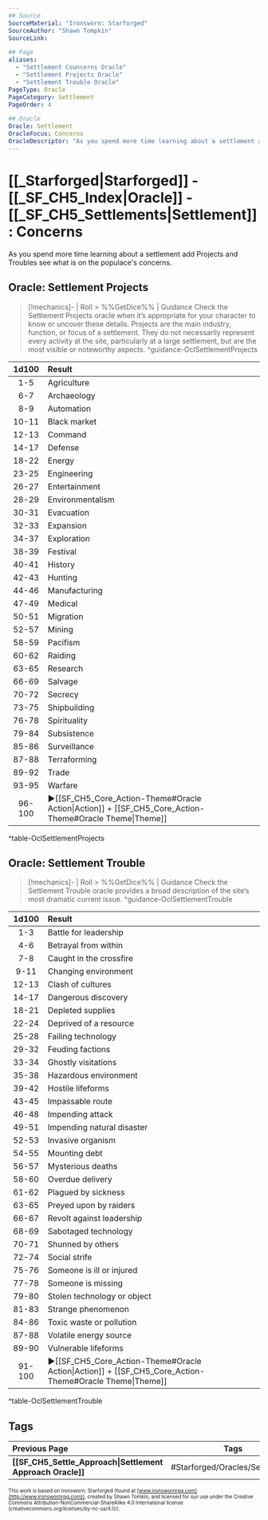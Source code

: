 ```yaml
---
## Source
SourceMaterial: "Ironsworn: Starforged"
SourceAuthor: "Shawn Tompkin"
SourceLink: 

## Page
aliases:
  - "Settlement Councerns Oracle"
  - "Settlement Projects Oracle"
  - "Settlement Trouble Oracle"
PageType: Oracle
PageCategory: Settlement
PageOrder: 4

## Oracle
Oracle: Settlement
OracleFocus: Concerns
OracleDescriptor: "As you spend more time learning about a settlement add Projects and Troubles see what is on the populace's concerns."
---
```

 # [[_Starforged|Starforged]] - [[_SF_CH5_Index|Oracle]] - [[_SF_CH5_Settlements|Settlement]]: Concerns
 As you spend more time learning about a settlement add Projects and Troubles see what is on the populace's concerns.

## Oracle: Settlement Projects
> [!mechanics]- | Roll > %%GetDice%% | Guidance
> Check the Settlement Projects oracle when it’s appropriate for your character to know or uncover these details. Projects are the main industry, function, or focus of a settlement. They do not necessarily represent every activity at the site, particularly at a large settlement, but are the most visible or noteworthy aspects. ^guidance-OclSettlementProjects

| 1d100 | Result |
|:---:|:--- |
| 1-5 | Agriculture |
| 6-7 | Archaeology |
| 8-9 | Automation |
| 10-11 | Black market |
| 12-13 | Command |
| 14-17 | Defense |
| 18-22 | Energy |
| 23-25 | Engineering |
| 26-27 | Entertainment |
| 28-29 | Environmentalism |
| 30-31 | Evacuation |
| 32-33 | Expansion |
| 34-37 | Exploration |
| 38-39 | Festival |
| 40-41 | History |
| 42-43 | Hunting |
| 44-46 | Manufacturing |
| 47-49 | Medical |
| 50-51 | Migration |
| 52-57 | Mining |
| 58-59 | Pacifism |
| 60-62 | Raiding |
| 63-65 | Research |
| 66-69 | Salvage |
| 70-72 | Secrecy |
| 73-75 | Shipbuilding |
| 76-78 | Spirituality |
| 79-84 | Subsistence |
| 85-86 | Surveillance |
| 87-88 | Terraforming |
| 89-92 | Trade |
| 93-95 | Warfare |
| 96-100 | ▶[[SF_CH5_Core_Action-Theme#Oracle Action\|Action]] + [[SF_CH5_Core_Action-Theme#Oracle Theme\|Theme]] |
^table-OclSettlementProjects

## Oracle: Settlement Trouble
> [!mechanics]- | Roll > %%GetDice%% | Guidance
> Check the Settlement Trouble oracle provides a broad description of the site’s most dramatic current issue. ^guidance-OclSettlementTrouble

| 1d100 | Result |
|:---:|:--- |
| 1-3 | Battle for leadership |
| 4-6 | Betrayal from within |
| 7-8 | Caught in the crossfire |
| 9-11 | Changing environment |
| 12-13 | Clash of cultures |
| 14-17 | Dangerous discovery |
| 18-21 | Depleted supplies |
| 22-24 | Deprived of a resource |
| 25-28 | Failing technology |
| 29-32 | Feuding factions |
| 33-34 | Ghostly visitations |
| 35-38 | Hazardous environment |
| 39-42 | Hostile lifeforms |
| 43-45 | Impassable route |
| 46-48 | Impending attack |
| 49-51 | Impending natural disaster |
| 52-53 | Invasive organism |
| 54-55 | Mounting debt |
| 56-57 | Mysterious deaths |
| 58-60 | Overdue delivery |
| 61-62 | Plagued by sickness |
| 63-65 | Preyed upon by raiders |
| 66-67 | Revolt against leadership |
| 68-69 | Sabotaged technology |
| 70-71 | Shunned by others |
| 72-74 | Social strife |
| 75-76 | Someone is ill or injured |
| 77-78 | Someone is missing |
| 79-80 | Stolen technology or object |
| 81-83 | Strange phenomenon |
| 84-86 | Toxic waste or pollution |
| 87-88 | Volatile energy source |
| 89-90 | Vulnerable lifeforms |
| 91-100 | ▶[[SF_CH5_Core_Action-Theme#Oracle Action\|Action]] + [[SF_CH5_Core_Action-Theme#Oracle Theme\|Theme]] |
^table-OclSettlementTrouble

## Tags
| Previous Page | Tags | Next Section |
|:--- |:---:| ---:|
| **[[SF_CH5_Settle_Approach\|Settlement Approach Oracle]]** | #Starforged/Oracles/Settlements | **[[_SF_CH5_Starships\|Starship Oracles]]** |

<font size=-2>This work is based on Ironsworn: Starforged (found at [www.ironswornrpg.com](http://www.ironswornrpg.com)), created by Shawn Tomkin, and licensed for our use under the Creative Commons Attribution-NonCommercial-ShareAlike 4.0 International license  (creativecommons.org/licenses/by-nc-sa/4.0/).</font>